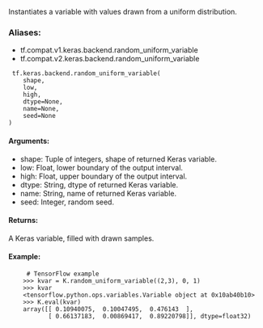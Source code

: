 Instantiates a variable with values drawn from a uniform distribution.
### Aliases:
- tf.compat.v1.keras.backend.random_uniform_variable
- tf.compat.v2.keras.backend.random_uniform_variable

```
 tf.keras.backend.random_uniform_variable(
    shape,
    low,
    high,
    dtype=None,
    name=None,
    seed=None
)
```
#### Arguments:
- shape: Tuple of integers, shape of returned Keras variable.
- low: Float, lower boundary of the output interval.
- high: Float, upper boundary of the output interval.
- dtype: String, dtype of returned Keras variable.
- name: String, name of returned Keras variable.
- seed: Integer, random seed.
#### Returns:
A Keras variable, filled with drawn samples.
#### Example:

```
     # TensorFlow example
    >>> kvar = K.random_uniform_variable((2,3), 0, 1)
    >>> kvar
    <tensorflow.python.ops.variables.Variable object at 0x10ab40b10>
    >>> K.eval(kvar)
    array([[ 0.10940075,  0.10047495,  0.476143  ],
           [ 0.66137183,  0.00869417,  0.89220798]], dtype=float32)
```
